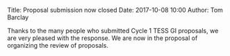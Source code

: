 Title: Proposal submission now closed
Date: 2017-10-08 10:00
Author: Tom Barclay

Thanks to the many people who submitted Cycle 1 TESS GI proposals, we are very pleased with the response. We are now in the proposal of organizing the review of proposals. 